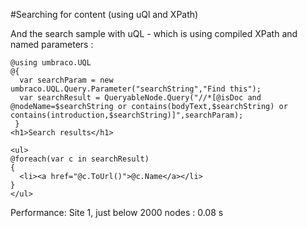 #Searching for content (using uQl and XPath)

And the search sample with uQL - which is using compiled XPath and named parameters :

    @using umbraco.UQL
    @{
      var searchParam = new umbraco.UQL.Query.Parameter("searchString","Find this");
      var searchResult = QueryableNode.Query("//*[@isDoc and @nodeName=$searchString or contains(bodyText,$searchString) or contains(introduction,$searchString)]",searchParam);
     }
    <h1>Search results</h1>

    <ul>
    @foreach(var c in searchResult)
    {
      <li><a href="@c.ToUrl()">@c.Name</a></li>
    }
    </ul>

Performance:
Site 1, just below 2000 nodes : 0.08 s